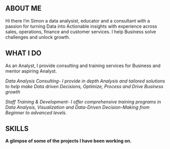 <!--section 1: imntroduce your self-->
## ABOUT ME

Hi there I’m Simon a data analysist, educator and a consultant with a passion for turning Data into Actionable insights with experience across sales, operations, finance and customer services. I help Business solve challenges and unlock growth.

<!--mention your skills top/relevant skills her-core and soft skills-->
## WHAT I DO

As an Analyst, I provide consulting and training services for Business and mentor aspiring Analyst.

<!--section 2: list 3-4 key projects--> 

*Data Analysis Consulting- I provide in depth Analysis  and tailored solutions to help make Data driven Decisions, Optimize, Process and Drive Business growth* 
 <!--section 2: list 3-4 key projects--> 
 
*Staff Training & Development- I offer comprehensive training programs in Data Analysis, Visualization and Data-Driven Decision-Making from Beginner to advanced levels.*
       
<!--section 2: list 3-4 key projects--> 
## SKILLS
**A glimpse of some of the projects I have been working on.**


